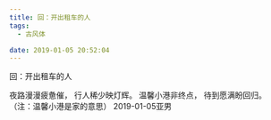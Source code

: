 ```yaml
---
title: 回：开出租车的人
tags:
  - 古风体

date: 2019-01-05 20:52:04
---
```

回：开出租车的人

夜路漫漫疲惫催，
行人稀少映灯辉。
温馨小港非终点，
待到愿满盼回归。
（注：温馨小港是家的意思）
2019-01-05亚男

